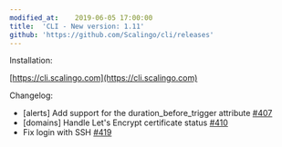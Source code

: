 ```yaml
---
modified_at:	2019-06-05 17:00:00
title:	'CLI - New version: 1.11'
github: 'https://github.com/Scalingo/cli/releases'
---
```


Installation:

[https://cli.scalingo.com](https://cli.scalingo.com)

Changelog:

* [alerts] Add support for the duration_before_trigger attribute [#407](https://github.com/Scalingo/cli/pull/407)
* [domains] Handle Let's Encrypt certificate status [#410](https://github.com/Scalingo/cli/pull/410)
* Fix login with SSH [#419](https://github.com/Scalingo/cli/pull/419)
